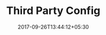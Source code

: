 ---
title: "Third Party Config"
date: 2017-09-26T13:44:12+05:30
draft: false
layout: thirdpartyconfig
property: "Casa Baga"
status: "In Process"
url: /details/thirdpartyconfig/casa-baga/
slug: "casa-baga/"

mainmenu:
 details: true
 thirdparty: true

---